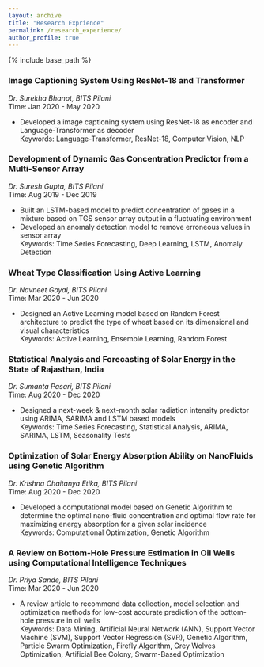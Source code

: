 ```yaml
---
layout: archive
title: "Research Exprience"
permalink: /research_experience/
author_profile: true
---
```



{% include base_path %}

<!--
{% for post in site.work_experience reversed %}
  {% include archive-single.html %}
{% endfor %}
-->

### Image Captioning System Using ResNet-18 and Transformer
*Dr. Surekha Bhanot, BITS Pilani* <br/>
Time: Jan 2020 - May 2020 <br/>
* Developed a image captioning system using ResNet-18 as encoder and Language-Transformer as decoder <br/>
Keywords: Language-Transformer, ResNet-18, Computer Vision, NLP<br/>

### Development of Dynamic Gas Concentration Predictor from a Multi-Sensor Array
*Dr. Suresh Gupta, BITS Pilani* <br/>
Time: Aug 2019 - Dec 2019 <br/>
* Built an LSTM-based model to predict concentration of gases in a mixture based on TGS sensor array output in a fluctuating environment <br/>
* Developed an anomaly detection model to remove erroneous values in sensor array <br/>
Keywords: Time Series Forecasting, Deep Learning, LSTM, Anomaly Detection <br/>

### Wheat Type Classification Using Active Learning
*Dr. Navneet Goyal, BITS Pilani* <br/>
Time: Mar 2020 - Jun 2020 <br/>
* Designed an Active Learning model based on Random Forest architecture to predict the type of wheat based on its dimensional and visual characteristics <br/>
Keywords: Active Learning, Ensemble Learning, Random Forest <br/>

### Statistical Analysis and Forecasting of Solar Energy in the State of Rajasthan, India
*Dr. Sumanta Pasari, BITS Pilani* <br/>
Time: Aug 2020 - Dec 2020 <br/>
* Designed a next-week & next-month solar radiation intensity predictor using ARIMA, SARIMA and LSTM based models <br/>
Keywords: Time Series Forecasting, Statistical Analysis, ARIMA, SARIMA, LSTM, Seasonality Tests <br/>

### Optimization of Solar Energy Absorption Ability on NanoFluids using Genetic Algorithm
*Dr. Krishna Chaitanya Etika, BITS Pilani* <br/>
Time: Aug 2020 - Dec 2020 <br/>
* Developed a computational model based on Genetic Algorithm to determine the optimal nano-fluid concentration and optimal flow rate for maximizing energy absorption for a given solar incidence <br/>
Keywords: Computational Optimization, Genetic Algorithm <br/>

### A Review on Bottom-Hole Pressure Estimation in Oil Wells using Computational Intelligence Techniques
*Dr. Priya Sande, BITS Pilani* <br/>
Time: Mar 2020 - Jun 2020 <br/>
* A review article to recommend data collection, model selection and optimization methods for low-cost accurate prediction of the bottom-hole pressure in oil wells <br/>
Keywords: Data Mining, Artificial Neural Network (ANN), Support Vector Machine (SVM), Support Vector Regression (SVR), Genetic Algorithm, Particle Swarm Optimization, Firefly Algorithm, Grey Wolves Optimization, Artificial Bee Colony, Swarm-Based Optimization <br/>
